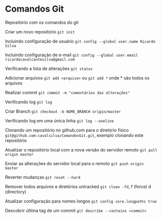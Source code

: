 # Comandos Git
Repositório com os comandos do git

Criar um novo repositório `git init`

Incluindo configuração de usuário `git config --global user.name Ricardo Silva`

Incluindo configuração de e-mail `git config --global user.email ricardocavalcantesilva@gmail.com`

Verificando a lista de alterações `git status`

Adicionar arquivos `git add <arquivo>` ou `git add *` onde * são todos os arquivos

Realizar commit `git commit -m "comentários das alterações"`

Verificando log `git log`

Criar Branch `git checkout -b NOME_BRANCH origin/master`

Verificando log em uma única linha `git log --oneline`

Clonando um repositório no github.com para o diretório físico `git@github.com:cavalsilva/ComandosGit.git`, exemplo clonando este repositório

Atualizar o repositório local com a nova versão do servidor remoto `git pull origin master`

Enviar as alterações do servidor local para o remoto `git push origin master`

Reverter mudanças `git reset --hard`

Remover todos arquivos e diretórios untracked `git clean -fd`, f (force) d (directory)

Atualizar configuração para nomes longos `git config core.longpaths true`

Descobrir última tag de um commit `git describe --contains <commit>`
